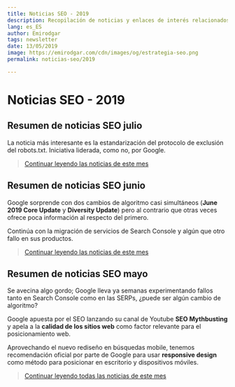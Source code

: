 ```yaml
---
title: Noticias SEO - 2019
description: Recopilación de noticias y enlaces de interés relacionados con el SEO y Marketing digital
lang: es_ES
author: Emirodgar
tags: newsletter
date: 13/05/2019
image: https://emirodgar.com/cdn/images/og/estrategia-seo.png
permalink: noticias-seo/2019

---
```


# Noticias SEO - 2019

## Resumen de noticias SEO julio

La noticia más interesante es la estandarización del protocolo de exclusión del robots.txt. Iniciativa liderada, como no, por Google.

> [Continuar leyendo las noticias de este mes](https://emirodgar.com/noticias-seo/2019/julio)


## Resumen de noticias SEO junio

Google sorprende con dos cambios de algoritmo casi simultáneos (**June 2019 Core Update** y **Diversity Update**) pero al contrario que otras veces ofrece poca información al respecto del primero.

Continúa con la migración de servicios de Search Console y algún que otro fallo en sus productos.

> [Continuar leyendo las noticias de este mes](https://emirodgar.com/noticias-seo/2019/junio)


## Resumen de noticias SEO mayo 

Se avecina algo gordo; Google lleva ya semanas experimentando fallos tanto en Search Console como en las SERPs, ¿puede ser algún cambio de algoritmo?

Google apuesta por el SEO lanzando su canal de Youtube **SEO Mythbusting** y apela a la **calidad de los sitios web** como factor relevante para el posicionamiento web.

Aprovechando el nuevo rediseño en búsquedas mobile, tenemos recomendación oficial por parte de Google para usar **responsive design** como método para posicionar en escritorio y dispositivos móviles.

> [Continuar leyendo todas las noticias de este mes](https://emirodgar.com/noticias-seo/2019/mayo)


<!--stackedit_data:
eyJoaXN0b3J5IjpbLTE5ODAyNDM0NTksODcyNjQzNTA2LDE2Nz
g5ODI2NDYsLTIxMjgwNDU2ODgsMjAzNzM4Mjc5MSwtMjc1MDg5
MDM1LDExNDgyODUzNDQsNjk4NTQ4MTIyLC00Nzc1MzA1NzMsLT
E3MzQwMDExMzIsLTE4MjM3MTQ4NCwzODc2MDE5NjAsLTE4OTEw
OTMzNTUsMzcxMjA2ODU2LDExODY4MzQ2MzIsMTMzMjQwNDA3MS
wxNDgzNjI3MjI5LC0xODY1MzQwNjMxLC0xMjg1MzkxMjcxLDY1
NzQ0MjU3MF19
-->